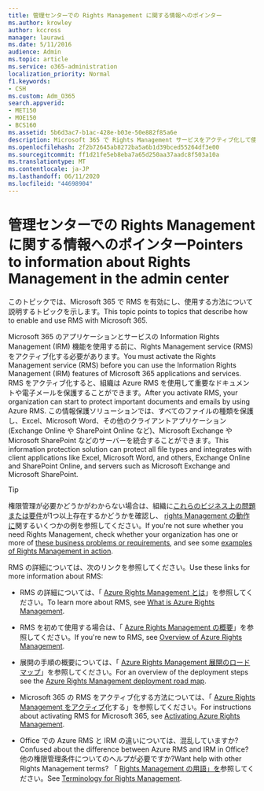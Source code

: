 ```yaml
---
title: 管理センターでの Rights Management に関する情報へのポインター
ms.author: krowley
author: kccross
manager: laurawi
ms.date: 5/11/2016
audience: Admin
ms.topic: article
ms.service: o365-administration
localization_priority: Normal
f1.keywords:
- CSH
ms.custom: Adm_O365
search.appverid:
- MET150
- MOE150
- BCS160
ms.assetid: 5b6d3ac7-b1ac-428e-b03e-50e882f85a6e
description: Microsoft 365 で Rights Management サービスをアクティブ化して使用する方法について説明するトピックへのリンクを示します。
ms.openlocfilehash: 2f2b72645ab8272ba5a6b1d39bced55264df3e00
ms.sourcegitcommit: ff1d21fe5eb8eba7a65d250aa37aadc8f503a10a
ms.translationtype: MT
ms.contentlocale: ja-JP
ms.lasthandoff: 06/11/2020
ms.locfileid: "44698904"
---
```

# <a name="pointers-to-information-about-rights-management-in-the-admin-center"></a><span data-ttu-id="e7d65-103">管理センターでの Rights Management に関する情報へのポインター</span><span class="sxs-lookup"><span data-stu-id="e7d65-103">Pointers to information about Rights Management in the admin center</span></span>

<span data-ttu-id="e7d65-104">このトピックでは、Microsoft 365 で RMS を有効にし、使用する方法について説明するトピックを示します。</span><span class="sxs-lookup"><span data-stu-id="e7d65-104">This topic points to topics that describe how to enable and use RMS with Microsoft 365.</span></span>
  
<span data-ttu-id="e7d65-105">Microsoft 365 のアプリケーションとサービスの Information Rights Management (IRM) 機能を使用する前に、Rights Management service (RMS) をアクティブ化する必要があります。</span><span class="sxs-lookup"><span data-stu-id="e7d65-105">You must activate the Rights Management service (RMS) before you can use the Information Rights Management (IRM) features of Microsoft 365 applications and services.</span></span> <span data-ttu-id="e7d65-106">RMS をアクティブ化すると、組織は Azure RMS を使用して重要なドキュメントや電子メールを保護することができます。</span><span class="sxs-lookup"><span data-stu-id="e7d65-106">After you activate RMS, your organization can start to protect important documents and emails by using Azure RMS.</span></span> <span data-ttu-id="e7d65-107">この情報保護ソリューションでは、すべてのファイルの種類を保護し、Excel、Microsoft Word、その他のクライアントアプリケーション (Exchange Online や SharePoint Online など)、Microsoft Exchange や Microsoft SharePoint などのサーバーを統合することができます。</span><span class="sxs-lookup"><span data-stu-id="e7d65-107">This information protection solution can protect all file types and integrates with client applications like Excel, Microsoft Word, and others, Exchange Online and SharePoint Online, and servers such as Microsoft Exchange and Microsoft SharePoint.</span></span>
  
> [!TIP]
> <span data-ttu-id="e7d65-108">権限管理が必要かどうかがわからない場合は、組織に[これらのビジネス上の問題または要件](https://docs.microsoft.com/rights-management/understand-explore/azure-rms-problems-it-solves)が1つ以上存在するかどうかを確認し、 [rights Management の動作に](https://docs.microsoft.com/rights-management/understand-explore/what-admins-users-see)関するいくつかの例を参照してください。</span><span class="sxs-lookup"><span data-stu-id="e7d65-108">If you're not sure whether you need Rights Management, check whether your organization has one or more of [these business problems or requirements](https://docs.microsoft.com/rights-management/understand-explore/azure-rms-problems-it-solves), and see some [examples of Rights Management in action](https://docs.microsoft.com/rights-management/understand-explore/what-admins-users-see).</span></span> 
  
<span data-ttu-id="e7d65-109">RMS の詳細については、次のリンクを参照してください。</span><span class="sxs-lookup"><span data-stu-id="e7d65-109">Use these links for more information about RMS:</span></span>
  
- <span data-ttu-id="e7d65-110">RMS の詳細については、「 [Azure Rights Management とは](https://docs.microsoft.com/rights-management/understand-explore/what-is-azure-rms)」を参照してください。</span><span class="sxs-lookup"><span data-stu-id="e7d65-110">To learn more about RMS, see [What is Azure Rights Management](https://docs.microsoft.com/rights-management/understand-explore/what-is-azure-rms).</span></span>

- <span data-ttu-id="e7d65-111">RMS を初めて使用する場合は、「 [Azure Rights Management の概要](https://docs.microsoft.com/rights-management/understand-explore/azure-rights-management)」を参照してください。</span><span class="sxs-lookup"><span data-stu-id="e7d65-111">If you're new to RMS, see [Overview of Azure Rights Management](https://docs.microsoft.com/rights-management/understand-explore/azure-rights-management).</span></span>

- <span data-ttu-id="e7d65-112">展開の手順の概要については、「 [Azure Rights Management 展開のロードマップ](https://docs.microsoft.com/rights-management/plan-design/deployment-roadmap)」を参照してください。</span><span class="sxs-lookup"><span data-stu-id="e7d65-112">For an overview of the deployment steps see the [Azure Rights Management deployment road map](https://docs.microsoft.com/rights-management/plan-design/deployment-roadmap).</span></span>

- <span data-ttu-id="e7d65-113">Microsoft 365 の RMS をアクティブ化する方法については、「 [Azure Rights Management をアクティブ](https://technet.microsoft.com/library/jj658941.aspx)化する」を参照してください。</span><span class="sxs-lookup"><span data-stu-id="e7d65-113">For instructions about activating RMS for Microsoft 365, see [Activating Azure Rights Management](https://technet.microsoft.com/library/jj658941.aspx).</span></span>

- <span data-ttu-id="e7d65-114">Office での Azure RMS と IRM の違いについては、混乱していますか?</span><span class="sxs-lookup"><span data-stu-id="e7d65-114">Confused about the difference between Azure RMS and IRM in Office?</span></span> <span data-ttu-id="e7d65-115">他の権限管理条件についてのヘルプが必要ですか?</span><span class="sxs-lookup"><span data-stu-id="e7d65-115">Want help with other Rights Management terms?</span></span> <span data-ttu-id="e7d65-116">「 [Rights Management の用語」を](https://technet.microsoft.com/library/dn595132.aspx)参照してください。</span><span class="sxs-lookup"><span data-stu-id="e7d65-116">See [Terminology for Rights Management](https://technet.microsoft.com/library/dn595132.aspx).</span></span>
